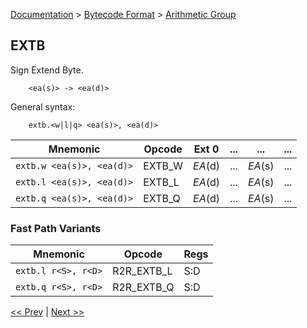 [Documentation](../../README.md) > [Bytecode Format](../README.md) > [Arithmetic Group](../InstructionsArithmetic.md)

## EXTB

Sign Extend Byte.

        <ea(s)> -> <ea(d)>

General syntax:

        extb.<w|l|q> <ea(s)>, <ea(d)>

| Mnemonic | Opcode | Ext 0 | ... | ... | ... |
| - | - | - | - | - | - |
| `extb.w <ea(s)>, <ea(d)>` | EXTB_W | *EA*(d) | ... | *EA*(s) | ... |
| `extb.l <ea(s)>, <ea(d)>` | EXTB_L | *EA*(d) | ... | *EA*(s) | ... |
| `extb.q <ea(s)>, <ea(d)>` | EXTB_Q | *EA*(d) | ... | *EA*(s) | ... |

### Fast Path Variants

| Mnemonic | Opcode | Regs |
| - | - | - |
| `extb.l r<S>, r<D>` | R2R_EXTB_L | S:D |
| `extb.q r<S>, r<D>` | R2R_EXTB_Q | S:D |

[<< Prev](../InstructionsArithmetic.md) | [Next >>](./a_02.md)
